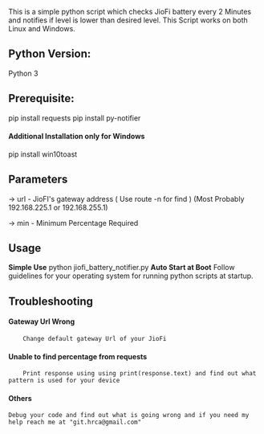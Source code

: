 This is a simple python script which checks JioFi battery every 2 Minutes and notifies if level is lower than desired level. This Script works on both Linux and Windows.

## Python Version:
Python 3

## Prerequisite:
pip install requests
pip install py-notifier

#### Additional Installation only for Windows
pip install win10toast

## Parameters
-> url - JioFI's gateway address ( Use route -n for find ) (Most Probably 192.168.225.1 or 192.168.255.1)

-> min - Minimum Percentage Required

## Usage
**Simple Use**
	python jiofi_battery_notifier.py
**Auto Start at Boot**
	Follow guidelines for your operating system for running python scripts at startup.

## Troubleshooting
####  Gateway Url Wrong
		Change default gateway Url of your JioFi
#### Unable to find percentage from requests
		Print response using using print(response.text) and find out what pattern is used for your device
#### Others
	Debug your code and find out what is going wrong and if you need my help reach me at "git.hrca@gmail.com"






